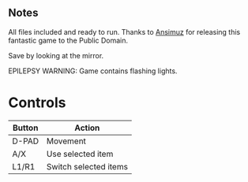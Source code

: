 ## Notes

All files included and ready to run. Thanks to [Ansimuz](https://ansimuz.itch.io/a-meta-data-game) for releasing this fantastic game to the Public Domain.

Save by looking at the mirror.

EPILEPSY WARNING: Game contains flashing lights.


# Controls

| Button | Action                |
| ------ | --------------------- |
| D-PAD  | Movement              |
| A/X    | Use selected item     |
| L1/R1  | Switch selected items |

